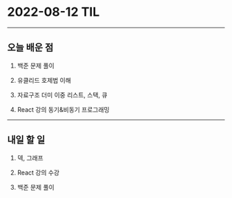 # 2022-08-12 TIL

---

## 오늘 배운 점

1. 백준 문제 풀이

2. 유클리드 호제법 이해

3. 자료구조 더미 이중 리스트, 스택, 큐

4. React 강의 동기&비동기 프로그래밍

---

## 내일 할 일

1. 덱, 그래프

2. React 강의 수강

3. 백준 문제 풀이
